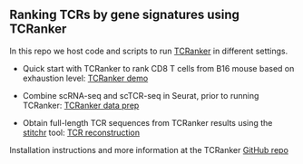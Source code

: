 ## Ranking TCRs by gene signatures using TCRanker

In this repo we host code and scripts to run [TCRanker](https://github.com/carmonalab/TCRanker) in different settings.

* Quick start with TCRanker to rank CD8 T cells from B16 mouse based on exhaustion level: [TCRanker demo](https://carmonalab.github.io/TCRanker/demo.html)

* Combine scRNA-seq and scTCR-seq in Seurat, prior to running TCRanker: [TCRanker data prep](https://carmonalab.github.io/TCRanker/preparation.html)

* Obtain full-length TCR sequences from TCRanker results using the [stitchr](https://academic.oup.com/nar/advance-article/doi/10.1093/nar/gkac190/6553689) tool: [TCR reconstruction](https://carmonalab.github.io/TCRanker/stitchr.html)


Installation instructions and more information at the TCRanker [GitHub repo](https://github.com/carmonalab/TCRanker)